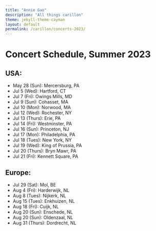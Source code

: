 ```yaml
---
title: "Annie Gao"
description: "All things carillon"
theme: jekyll-theme-cayman
layout: default
permalink: /carillon/concerts-2023/
---
```


# Concert Schedule, Summer 2023

## USA:
* May 28 (Sun): Mercersburg, PA
* Jul 5 (Wed): Hartford, CT
* Jul 7 (Fri): Owings Mills, MD
* Jul 9 (Sun): Cohasset, MA
* Jul 10 (Mon): Norwood, MA
* Jul 12 (Wed): Rochester, NY
* Jul 13 (Thurs): Erie, PA
* Jul 14 (Fri): Westminster, PA
* Jul 16 (Sun): Princeton, NJ
* Jul 17 (Mon): Philadelphia, PA
* Jul 18 (Tues): New York, NY
* Jul 19 (Wed): King of Prussia, PA
* Jul 20 (Thurs): Bryn Mawr, PA
* Jul 21 (Fri): Kennett Square, PA


## Europe:
* Jul 29 (Sat): Mol, BE
* Aug 4 (Fri): Harderwijk, NL
* Aug 8 (Tues): Nijkerk, NL
* Aug 15 (Tues): Enkhuizen, NL
* Aug 18 (Fri): Cuijk, NL
* Aug 20 (Sun): Enschede, NL
* Aug 20 (Sun): Oldenzaal, NL
* Aug 31 (Thurs): Dordrecht, NL
